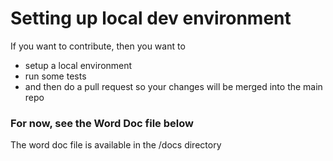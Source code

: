 # Setting up local dev environment

If you want to contribute, then you want to

- setup a local environment
- run some tests
- and then do a pull request so your changes will be merged into the main repo

### For now, see the Word Doc file below

The word doc file is available in the /docs directory
